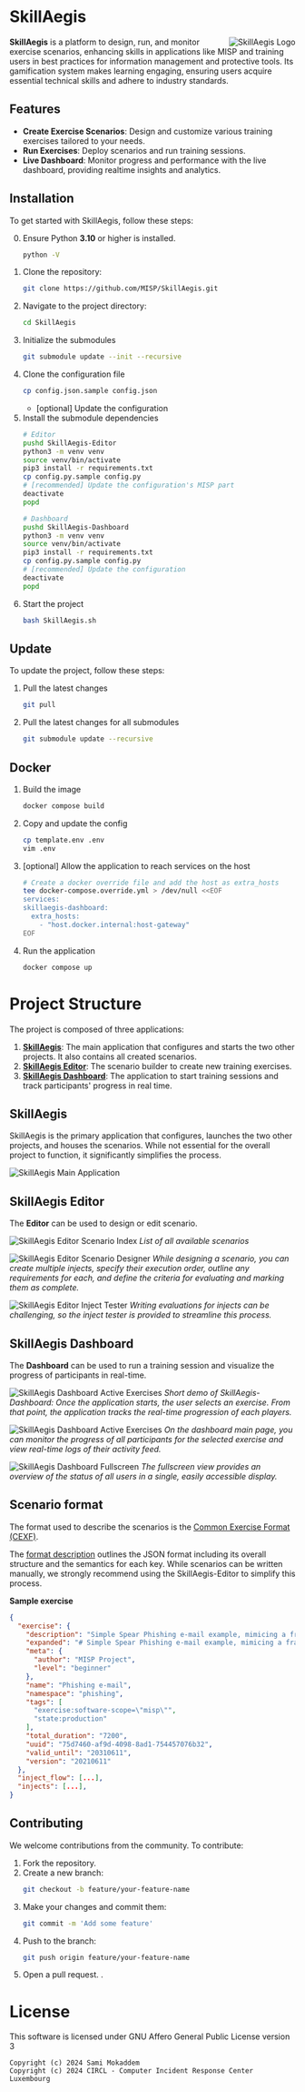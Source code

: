 # SkillAegis
<img alt="SkillAegis Logo" align="right" src="application/skillaegis-logo.svg"/> 

**SkillAegis** is a platform to design, run, and monitor exercise scenarios, enhancing skills in applications like MISP and training users in best practices for information management and protective tools. Its gamification system makes learning engaging, ensuring users acquire essential technical skills and adhere to industry standards.


## Features

- **Create Exercise Scenarios**: Design and customize various training exercises tailored to your needs.
- **Run Exercises**: Deploy scenarios and run training sessions.
- **Live Dashboard**: Monitor progress and performance with the live dashboard, providing realtime insights and analytics.

## Installation

To get started with SkillAegis, follow these steps:

0. Ensure Python **3.10** or higher is installed.
    ```bash
    python -V
    ```
1. Clone the repository:
    ```bash
    git clone https://github.com/MISP/SkillAegis.git
    ```
2. Navigate to the project directory:
    ```bash
    cd SkillAegis
    ```
3. Initialize the submodules
    ```bash
    git submodule update --init --recursive
    ```
4. Clone the configuration file
    ```bash
    cp config.json.sample config.json
    ```
    -   [optional] Update the configuration
5. Install the submodule dependencies
   ```bash
   # Editor
   pushd SkillAegis-Editor
   python3 -m venv venv
   source venv/bin/activate
   pip3 install -r requirements.txt
   cp config.py.sample config.py
   # [recommended] Update the configuration's MISP part
   deactivate
   popd

   # Dashboard
   pushd SkillAegis-Dashboard
   python3 -m venv venv
   source venv/bin/activate
   pip3 install -r requirements.txt
   cp config.py.sample config.py
   # [recommended] Update the configuration
   deactivate
   popd
   ```
6. Start the project
   ```bash
   bash SkillAegis.sh
   ```

## Update

To update the project, follow these steps:

1. Pull the latest changes
    ```bash
    git pull
    ```
2. Pull the latest changes for all submodules
    ```bash
    git submodule update --recursive
    ```

## Docker
1. Build the image
    ```bash
    docker compose build
    ```
2. Copy and update the config
    ```bash
    cp template.env .env
    vim .env
    ```
3. [optional] Allow the application to reach services on the host
    ```bash
    # Create a docker override file and add the host as extra_hosts
    tee docker-compose.override.yml > /dev/null <<EOF
    services:
    skillaegis-dashboard:
      extra_hosts:
        - "host.docker.internal:host-gateway"
    EOF
    ```
4. Run the application
    ```bash
    docker compose up
    ```

# Project Structure

The project is composed of three applications:

1. **[SkillAegis](https://github.com/MISP/SkillAegis)**: The main application that configures and starts the two other projects. It also contains all created scenarios.
2. **[SkillAegis Editor](https://github.com/MISP/SkillAegis-Editor)**: The scenario builder to create new training exercises.
3. **[SkillAegis Dashboard](https://github.com/MISP/SkillAegis-Dashboard)**: The application to start training sessions and track participants' progress in real time.


## SkillAegis
SkillAegis is the primary application that configures, launches the two other projects, and houses the scenarios. While not essential for the overall project to function, it significantly simplifies the process.

![SkillAegis Main Application](./docs/skillaegis_main_app.png)


## SkillAegis Editor
The **Editor** can be used to design or edit scenario.

![SkillAegis Editor Scenario Index](./docs/SkillAegis-Editor_index.png)
*List of all available scenarios*

![SkillAegis Editor Scenario Designer](./docs/SkillAegis-Editor_designer.png)
*While designing a scenario, you can create multiple injects, specify their execution order, outline any requirements for each, and define the criteria for evaluating and marking them as complete.*

![SkillAegis Editor Inject Tester](./docs/SkillAegis-Editor_inject-tester.png)
*Writing evaluations for injects can be challenging, so the inject tester is provided to streamline this process.*

## SkillAegis Dashboard
The **Dashboard** can be used to run a training session and visualize the progress of participants in real-time.

![SkillAegis Dashboard Active Exercises](./docs/SkillAegis-Dashboard-recording.gif)
*Short demo of SkillAegis-Dashboard: Once the application starts, the user selects an exercise. From that point, the application tracks the real-time progression of each players.*

![SkillAegis Dashboard Active Exercises](./docs/SkillAegis-Dashboard_main.png)
*On the dashboard main page, you can monitor the progress of all participants for the selected exercise and view real-time logs of their activity feed.*

![SkillAegis Dashboard Fullscreen](./docs/SkillAegis-Dashboard_fullscreen.png)
*The fullscreen view provides an overview of the status of all users in a single, easily accessible display.*


## Scenario format
The format used to describe the scenarios is the [Common Exercise Format (CEXF)](https://misp.github.io/cexf/).

The [format description](https://github.com/MISP/cexf/blob/main/format-description.md) outlines the JSON format including its overall structure and the semantics for each key. While scenarios can be written manually, we strongly recommend using the SkillAegis-Editor to simplify this process.

**Sample exercise**
```json
{
  "exercise": {
    "description": "Simple Spear Phishing e-mail example, mimicing a fraud case",
    "expanded": "# Simple Spear Phishing e-mail example, mimicing a fraud case",
    "meta": {
      "author": "MISP Project",
      "level": "beginner"
    },
    "name": "Phishing e-mail",
    "namespace": "phishing",
    "tags": [
      "exercise:software-scope=\"misp\"",
      "state:production"
    ],
    "total_duration": "7200",
    "uuid": "75d7460-af9d-4098-8ad1-754457076b32",
    "valid_until": "20310611",
    "version": "20210611"
  },
  "inject_flow": [...],
  "injects": [...],
}
```


## Contributing

We welcome contributions from the community. To contribute:

1. Fork the repository.
2. Create a new branch:
    ```bash
    git checkout -b feature/your-feature-name
    ```
3. Make your changes and commit them:
    ```bash
    git commit -m 'Add some feature'
    ```
4. Push to the branch:
    ```bash
    git push origin feature/your-feature-name
    ```
5. Open a pull request.
.

# License
This software is licensed under GNU Affero General Public License version 3

```
Copyright (c) 2024 Sami Mokaddem
Copyright (c) 2024 CIRCL - Computer Incident Response Center Luxembourg
```
